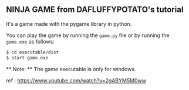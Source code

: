 ## NINJA GAME from DAFLUFFYPOTATO's tutorial

It's a game made with the pygame library in python. 

You can play the game by running the `game.py` file or by running the `game.exe` as follows:

```bash
$ cd executable/dist
$ start game.exe
```
** Note: ** The game executable is only for windows.



ref : https://www.youtube.com/watch?v=2gABYM5M0ww
